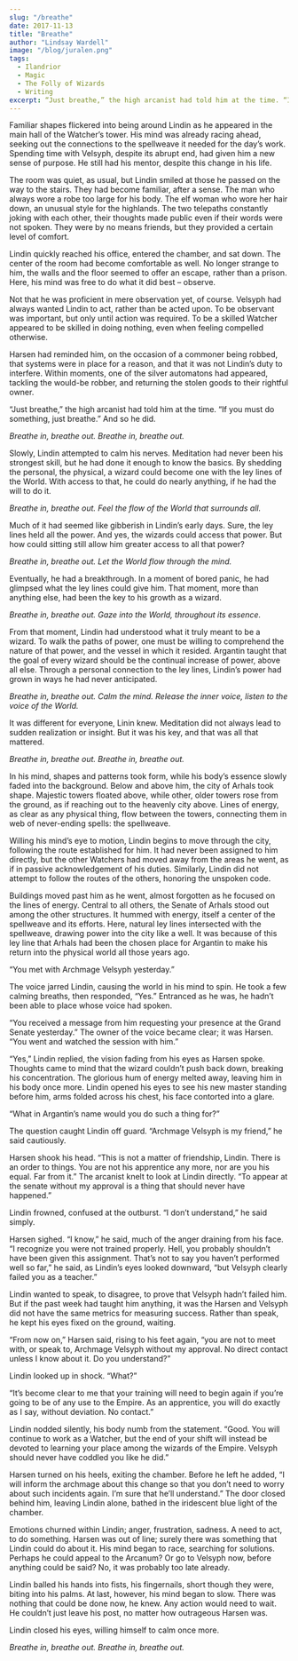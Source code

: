 ```yaml
---
slug: "/breathe"
date: 2017-11-13
title: "Breathe"
author: "Lindsay Wardell"
image: "/blog/juralen.png"
tags:
  - Ilandrior
  - Magic
  - The Folly of Wizards
  - Writing
excerpt: “Just breathe,” the high arcanist had told him at the time. “If you must do something, just breathe.” And so he did.
---
```

Familiar shapes flickered into being around Lindin as he appeared in the main hall of the Watcher’s tower. His mind was already racing ahead, seeking out the connections to the spellweave it needed for the day’s work. Spending time with Velsyph, despite its abrupt end, had given him a new sense of purpose. He still had his mentor, despite this change in his life.

The room was quiet, as usual, but Lindin smiled at those he passed on the way to the stairs. They had become familiar, after a sense. The man who always wore a robe too large for his body. The elf woman who wore her hair down, an unusual style for the highlands. The two telepaths constantly joking with each other, their thoughts made public even if their words were not spoken. They were by no means friends, but they provided a certain level of comfort.

Lindin quickly reached his office, entered the chamber, and sat down. The center of the room had become comfortable as well. No longer strange to him, the walls and the floor seemed to offer an escape, rather than a prison. Here, his mind was free to do what it did best – observe.

Not that he was proficient in mere observation yet, of course. Velsyph had always wanted Lindin to act, rather than be acted upon. To be observant was important, but only until action was required. To be a skilled Watcher appeared to be skilled in doing nothing, even when feeling compelled otherwise.

Harsen had reminded him, on the occasion of a commoner being robbed, that systems were in place for a reason, and that it was not Lindin’s duty to interfere. Within moments, one of the silver automatons had appeared, tackling the would-be robber, and returning the stolen goods to their rightful owner.

“Just breathe,” the high arcanist had told him at the time. “If you must do something, just breathe.” And so he did.

*Breathe in, breathe out. Breathe in, breathe out.*

Slowly, Lindin attempted to calm his nerves. Meditation had never been his strongest skill, but he had done it enough to know the basics. By shedding the personal, the physical, a wizard could become one with the ley lines of the World. With access to that, he could do nearly anything, if he had the will to do it.

*Breathe in, breathe out. Feel the flow of the World that surrounds all.*

Much of it had seemed like gibberish in Lindin’s early days. Sure, the ley lines held all the power. And yes, the wizards could access that power. But how could sitting still allow him greater access to all that power?

*Breathe in, breathe out. Let the World flow through the mind.*

Eventually, he had a breakthrough. In a moment of bored panic, he had glimpsed what the ley lines could give him. That moment, more than anything else, had been the key to his growth as a wizard.

*Breathe in, breathe out. Gaze into the World, throughout its essence.*

From that moment, Lindin had understood what it truly meant to be a wizard. To walk the paths of power, one must be willing to comprehend the nature of that power, and the vessel in which it resided. Argantin taught that the goal of every wizard should be the continual increase of power, above all else. Through a personal connection to the ley lines, Lindin’s power had grown in ways he had never anticipated.

*Breathe in, breathe out. Calm the mind. Release the inner voice, listen to the voice of the World.*

It was different for everyone, Linin knew. Meditation did not always lead to sudden realization or insight. But it was his key, and that was all that mattered.

*Breathe in, breathe out. Breathe in, breathe out.*

In his mind, shapes and patterns took form, while his body’s essence slowly faded into the background. Below and above him, the city of Arhals took shape. Majestic towers floated above, while other, older towers rose from the ground, as if reaching out to the heavenly city above. Lines of energy, as clear as any physical thing, flow between the towers, connecting them in web of never-ending spells: the spellweave.

Willing his mind’s eye to motion, Lindin begins to move through the city, following the route established for him. It had never been assigned to him directly, but the other Watchers had moved away from the areas he went, as if in passive acknowledgement of his duties. Similarly, Lindin did not attempt to follow the routes of the others, honoring the unspoken code.

Buildings moved past him as he went, almost forgotten as he focused on the lines of energy. Central to all others, the Senate of Arhals stood out among the other structures. It hummed with energy, itself a center of the spellweave and its efforts. Here, natural ley lines intersected with the spellweave, drawing power into the city like a well. It was because of this ley line that Arhals had been the chosen place for Argantin to make his return into the physical world all those years ago.

“You met with Archmage Velsyph yesterday.”

The voice jarred Lindin, causing the world in his mind to spin. He took a few calming breaths, then responded, “Yes.” Entranced as he was, he hadn’t been able to place whose voice had spoken.

“You received a message from him requesting your presence at the Grand Senate yesterday.” The owner of the voice became clear; it was Harsen. “You went and watched the session with him.”

“Yes,” Lindin replied, the vision fading from his eyes as Harsen spoke. Thoughts came to mind that the wizard couldn’t push back down, breaking his concentration. The glorious hum of energy melted away, leaving him in his body once more. Lindin opened his eyes to see his new master standing before him, arms folded across his chest, his face contorted into a glare.

“What in Argantin’s name would you do such a thing for?”

The question caught Lindin off guard. “Archmage Velsyph is my friend,” he said cautiously.

Harsen shook his head. “This is not a matter of friendship, Lindin. There is an order to things. You are not his apprentice any more, nor are you his equal. Far from it.” The arcanist knelt to look at Lindin directly. “To appear at the senate without my approval is a thing that should never have happened.”

Lindin frowned, confused at the outburst. “I don’t understand,” he said simply.

Harsen sighed. “I know,” he said, much of the anger draining from his face. “I recognize you were not trained properly. Hell, you probably shouldn’t have been given this assignment. That’s not to say you haven’t performed well so far,” he said, as Lindin’s eyes looked downward, “but Velsyph clearly failed you as a teacher.”

Lindin wanted to speak, to disagree, to prove that Velsyph hadn’t failed him. But if the past week had taught him anything, it was the Harsen and Velsyph did not have the same metrics for measuring success. Rather than speak, he kept his eyes fixed on the ground, waiting.

“From now on,” Harsen said, rising to his feet again, “you are not to meet with, or speak to, Archmage Velsyph without my approval. No direct contact unless I know about it. Do you understand?”

Lindin looked up in shock. “What?”

“It’s become clear to me that your training will need to begin again if you’re going to be of any use to the Empire. As an apprentice, you will do exactly as I say, without deviation. No contact.”

Lindin nodded silently, his body numb from the statement. “Good. You will continue to work as a Watcher, but the end of your shift will instead be devoted to learning your place among the wizards of the Empire. Velsyph should never have coddled you like he did.”

Harsen turned on his heels, exiting the chamber. Before he left he added, “I will inform the archmage about this change so that you don’t need to worry about such incidents again. I’m sure that he’ll understand.” The door closed behind him, leaving Lindin alone, bathed in the iridescent blue light of the chamber.

Emotions churned within Lindin; anger, frustration, sadness. A need to act, to do something. Harsen was out of line; surely there was something that Lindin could do about it. His mind began to race, searching for solutions. Perhaps he could appeal to the Arcanum? Or go to Velsyph now, before anything could be said? No, it was probably too late already.

Lindin balled his hands into fists, his fingernails, short though they were, biting into his palms. At last, however, his mind began to slow. There was nothing that could be done now, he knew. Any action would need to wait. He couldn’t just leave his post, no matter how outrageous Harsen was.

Lindin closed his eyes, willing himself to calm once more.

*Breathe in, breathe out. Breathe in, breathe out.*